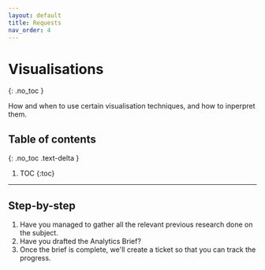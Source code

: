 ```yaml
---
layout: default
title: Requests
nav_order: 4
---
```


# Visualisations
{: .no_toc }


How and when to use certain visualisation techniques, and how to inperpret them.
## Table of contents
{: .no_toc .text-delta }

1. TOC
{:toc}

---


## Step-by-step

1. Have you managed to gather all the relevant previous research done on the subject.
2. Have you drafted the Analytics Brief?
3. Once the brief is complete, we'll create a ticket so that you can track the progress.

